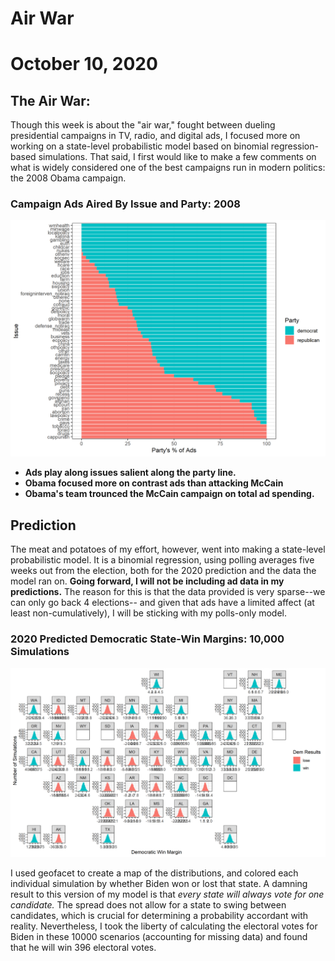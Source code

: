 # Air War

# October 10, 2020



## The Air War: 


Though this week is about the "air war," fought between dueling presidential
campaigns in TV, radio, and digital ads, I focused more on working on a
state-level probabilistic model based on binomial regression-based simulations.
That said, I first would like to make a few comments on what is widely
considered one of the best campaigns run in modern politics: the 2008 Obama
campaign.


### Campaign Ads Aired By Issue and Party: 2008

![2008 Ad Issues by Party](../figures/air_war/ad_issues_2008.png)

- **Ads play along issues salient along the party line.**
- **Obama focused more on contrast ads than attacking McCain**
- **Obama's team trounced the McCain campaign on total ad spending.**


## Prediction

The meat and potatoes of my effort, however, went into making a state-level
probabilistic model. It is a binomial regression, using polling averages five
weeks out from the election, both for the 2020 prediction and the data the model
ran on. **Going forward, I will not be including ad data in my predictions.**
The reason for this is that the data provided is very sparse--we can only go back 4 elections--
and given that ads have a limited affect (at least non-cumulatively), I will be
sticking with my polls-only model.


### 2020 Predicted Democratic State-Win Margins: 10,000 Simulations

![Map of Binomial Distributions](../figures/air_war/geo_simulations.png)


I used geofacet to create a map of the distributions, and colored each individual
simulation by whether Biden won or lost that state. A damning result to this version
of my model is that *every state will always vote for one candidate.* The spread
does not allow for a state to swing between candidates, which is crucial for determining
a probability accordant with reality. Nevertheless, I took the liberty of calculating the
electoral votes for Biden in these 10000 scenarios (accounting for missing data) and
found that he will win 396 electoral votes.
